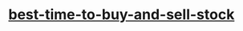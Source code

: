 # [best-time-to-buy-and-sell-stock](https://leetcode-cn.com/problems/best-time-to-buy-and-sell-stock)
